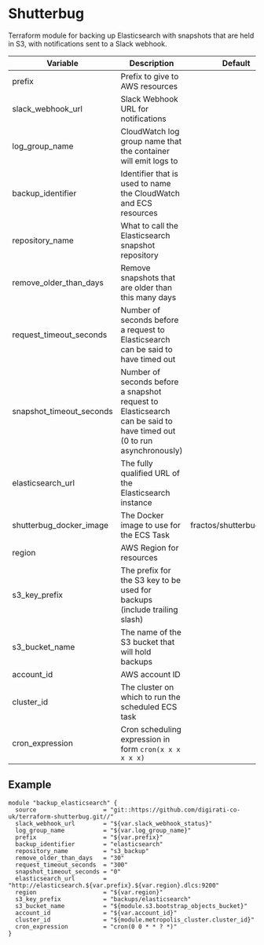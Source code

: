 # Shutterbug

Terraform module for backing up Elasticsearch with snapshots that are held in S3, with notifications sent to a Slack webhook.

| Variable                 | Description                                                                                                          | Default                   |
|--------------------------|----------------------------------------------------------------------------------------------------------------------|---------------------------|
| prefix                   | Prefix to give to AWS resources                                                                                      |                           |
| slack_webhook_url        | Slack Webhook URL for notifications                                                                                  |                           |
| log_group_name           | CloudWatch log group name that the container will emit logs to                                                       |                           |
| backup_identifier        | Identifier that is used to name the CloudWatch and ECS resources                                                     |                           |
| repository_name          | What to call the Elasticsearch snapshot repository                                                                   |                           |
| remove_older_than_days   | Remove snapshots that are older than this many days                                                                  |                           |
| request_timeout_seconds  | Number of seconds before a request to Elasticsearch can be said to have timed out                                    |                           |
| snapshot_timeout_seconds | Number of seconds before a snapshot request to Elasticsearch can be said to have timed out (0 to run asynchronously) |                           |
| elasticsearch_url        | The fully qualified URL of the Elasticsearch instance                                                                |                           |
| shutterbug_docker_image  | The Docker image to use for the ECS Task                                                                             | fractos/shutterbug:latest |
| region                   | AWS Region for resources                                                                                             |                           |
| s3_key_prefix            | The prefix for the S3 key to be used for backups (include trailing slash)                                            |                           |
| s3_bucket_name           | The name of the S3 bucket that will hold backups                                                                     |                           |
| account_id               | AWS account ID                                                                                                       |                           |
| cluster_id               | The cluster on which to run the scheduled ECS task                                                                   |                           |
| cron_expression          | Cron scheduling expression in form `cron(x x x x x x)`                                                               |                           |

## Example

```
module "backup_elasticsearch" {
  source                   = "git::https://github.com/digirati-co-uk/terraform-shutterbug.git//"
  slack_webhook_url        = "${var.slack_webhook_status}"
  log_group_name           = "${var.log_group_name}"
  prefix                   = "${var.prefix}"
  backup_identifier        = "elasticsearch"
  repository_name          = "s3_backup"
  remove_older_than_days   = "30"
  request_timeout_seconds  = "300"
  snapshot_timeout_seconds = "0"
  elasticsearch_url        = "http://elasticsearch.${var.prefix}.${var.region}.dlcs:9200"
  region                   = "${var.region}"
  s3_key_prefix            = "backups/elasticsearch"
  s3_bucket_name           = "${module.s3.bootstrap_objects_bucket}"
  account_id               = "${var.account_id}"
  cluster_id               = "${module.metropolis_cluster.cluster_id}"
  cron_expression          = "cron(0 0 * * ? *)"
}

```
